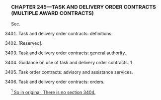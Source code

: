 ### **CHAPTER 245—TASK AND DELIVERY ORDER CONTRACTS (MULTIPLE AWARD CONTRACTS)** ###

Sec.

3401. Task and delivery order contracts: definitions.

3402. [Reserved].

3403. Task and delivery order contracts: general authority.

3404. Guidance on use of task and delivery order contracts. 1

3405. Task order contracts: advisory and assistance services.

3406. Task and delivery order contracts: orders.

[<sup>1</sup> So in original. There is no section 3404.](#CHAPTER245_1)